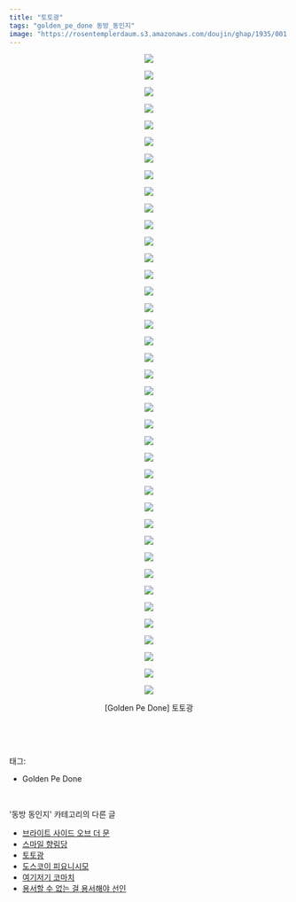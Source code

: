 ```yaml
---
title: "토토광"
tags: "golden_pe_done 동방_동인지"
image: "https://rosentemplerdaum.s3.amazonaws.com/doujin/ghap/1935/001.jpg"
---
```

<div class="article">
<p style="text-align: center; clear: none; float: none;"><img src="{{ site.imgserver10 }}/ghap/1935/001.jpg"/></p>
<p style="text-align: center; clear: none; float: none;"><img src="{{ site.imgserver10 }}/ghap/1935/002.jpg"/></p>
<p style="text-align: center; clear: none; float: none;"><img src="{{ site.imgserver10 }}/ghap/1935/003.jpg"/></p>
<p style="text-align: center; clear: none; float: none;"><img src="{{ site.imgserver10 }}/ghap/1935/004.jpg"/></p>
<p style="text-align: center; clear: none; float: none;"><img src="{{ site.imgserver10 }}/ghap/1935/005.jpg"/></p>
<p style="text-align: center; clear: none; float: none;"><img src="{{ site.imgserver10 }}/ghap/1935/006.jpg"/></p>
<p style="text-align: center; clear: none; float: none;"><img src="{{ site.imgserver10 }}/ghap/1935/007.jpg"/></p>
<p style="text-align: center; clear: none; float: none;"><img src="{{ site.imgserver10 }}/ghap/1935/008.jpg"/></p>
<p style="text-align: center; clear: none; float: none;"><img src="{{ site.imgserver10 }}/ghap/1935/009.jpg"/></p>
<p style="text-align: center; clear: none; float: none;"><img src="{{ site.imgserver10 }}/ghap/1935/010.jpg"/></p>
<p style="text-align: center; clear: none; float: none;"><img src="{{ site.imgserver10 }}/ghap/1935/011.jpg"/></p>
<p style="text-align: center; clear: none; float: none;"><img src="{{ site.imgserver10 }}/ghap/1935/012.jpg"/></p>
<p style="text-align: center; clear: none; float: none;"><img src="{{ site.imgserver10 }}/ghap/1935/013.jpg"/></p>
<p style="text-align: center; clear: none; float: none;"><img src="{{ site.imgserver10 }}/ghap/1935/014.jpg"/></p>
<p style="text-align: center; clear: none; float: none;"><img src="{{ site.imgserver10 }}/ghap/1935/015.jpg"/></p>
<p style="text-align: center; clear: none; float: none;"><img src="{{ site.imgserver10 }}/ghap/1935/016.jpg"/></p>
<p style="text-align: center; clear: none; float: none;"><img src="{{ site.imgserver10 }}/ghap/1935/017.jpg"/></p>
<p style="text-align: center; clear: none; float: none;"><img src="{{ site.imgserver10 }}/ghap/1935/018.jpg"/></p>
<p style="text-align: center; clear: none; float: none;"><img src="{{ site.imgserver10 }}/ghap/1935/019.jpg"/></p>
<p style="text-align: center; clear: none; float: none;"><img src="{{ site.imgserver10 }}/ghap/1935/020.jpg"/></p>
<p style="text-align: center; clear: none; float: none;"><img src="{{ site.imgserver10 }}/ghap/1935/021.jpg"/></p>
<p style="text-align: center; clear: none; float: none;"><img src="{{ site.imgserver10 }}/ghap/1935/022.jpg"/></p>
<p style="text-align: center; clear: none; float: none;"><img src="{{ site.imgserver10 }}/ghap/1935/023.jpg"/></p>
<p style="text-align: center; clear: none; float: none;"><img src="{{ site.imgserver10 }}/ghap/1935/024.jpg"/></p>
<p style="text-align: center; clear: none; float: none;"><img src="{{ site.imgserver10 }}/ghap/1935/025.jpg"/></p>
<p style="text-align: center; clear: none; float: none;"><img src="{{ site.imgserver10 }}/ghap/1935/026.jpg"/></p>
<p style="text-align: center; clear: none; float: none;"><img src="{{ site.imgserver10 }}/ghap/1935/027.jpg"/></p>
<p style="text-align: center; clear: none; float: none;"><img src="{{ site.imgserver10 }}/ghap/1935/028.jpg"/></p>
<p style="text-align: center; clear: none; float: none;"><img src="{{ site.imgserver10 }}/ghap/1935/029.jpg"/></p>
<p style="text-align: center; clear: none; float: none;"><img src="{{ site.imgserver10 }}/ghap/1935/030.jpg"/></p>
<p style="text-align: center; clear: none; float: none;"><img src="{{ site.imgserver10 }}/ghap/1935/031.jpg"/></p>
<p style="text-align: center; clear: none; float: none;"><img src="{{ site.imgserver10 }}/ghap/1935/032.jpg"/></p>
<p style="text-align: center; clear: none; float: none;"><img src="{{ site.imgserver10 }}/ghap/1935/033.jpg"/></p>
<p style="text-align: center; clear: none; float: none;"><img src="{{ site.imgserver10 }}/ghap/1935/034.jpg"/></p>
<p style="text-align: center; clear: none; float: none;"><img src="{{ site.imgserver10 }}/ghap/1935/035.jpg"/></p>
<p style="text-align: center; clear: none; float: none;"><img src="{{ site.imgserver10 }}/ghap/1935/036.jpg"/></p>
<p style="text-align: center; clear: none; float: none;"><img src="{{ site.imgserver10 }}/ghap/1935/037.jpg"/></p>
<p style="text-align: center; clear: none; float: none;"><img src="{{ site.imgserver10 }}/ghap/1935/038.jpg"/></p>
<p style="text-align: center; clear: none; float: none;"><img src="{{ site.imgserver10 }}/ghap/1935/039.jpg"/></p>
<p style="text-align: center; clear: none; float: none;">[Golden Pe Done] 토토광</p>
<p><br/></p>
</div><br/>
<div class="tagTrail">
<p>태그: </p>
<ul>
<li>Golden Pe Done</li>
</ul>
</div><br/>
<div class="another">
<p>'동방 동인지' 카테고리의 다른 글</p>
<ul>
<li><a href="/ghap_1938">브라이트 사이드 오브 더 문</a></li>
<li><a href="/ghap_1936">스마일 향림당</a></li>
<li><a href="/ghap_1935">토토광</a></li>
<li><a href="/ghap_1934">도스코이 피요니시모</a></li>
<li><a href="/ghap_1933">여기저기 코마치</a></li>
<li><a href="/ghap_1932">용서할 수 없는 걸 용서해야 선인</a></li>
</ul>
</div><br/>
<div class="cb_module cb_fluid">
<div class="cb_wrt cb_profile">
</div><!-- commentList close -->
</div><br/>
